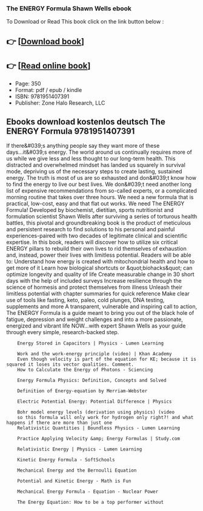 ### The ENERGY Formula Shawn Wells ebook

To Download or Read This book click on the link button below :

## 👉  [**[Download book](http://get-pdfs.com/download.php?group=book&from=github.com&id=594372&lnk=1079 "Download book")**]

## 👉  [**[Read online book](http://get-pdfs.com/download.php?group=book&from=github.com&id=594372&lnk=1079 "Read online book")**]


* Page: 350
* Format: pdf / epub / kindle
* ISBN: 9781951407391
* Publisher: Zone Halo Research, LLC



## Ebooks download kostenlos deutsch The ENERGY Formula 9781951407391



If there&amp;#039;s anything people say they want more of these days...it&amp;#039;s energy. The world around us continually requires more of us while we give less and less thought to our long-term health. This distracted and overwhelmed mindset has landed us squarely in survival mode, depriving us of the necessary steps to create lasting, sustained energy. The truth is most of us are so exhausted and don&amp;#039;t know how to find the energy to live our best lives. We don&amp;#039;t need another long list of expensive recommendations from so-called experts, or a complicated morning routine that takes over three hours. We need a new formula that is practical, low-cost, easy and that flat out works. We need The ENERGY Formula! Developed by biochemist, dietitian, sports nutritionist and formulation scientist Shawn Wells after surviving a series of torturous health battles, this pivotal and groundbreaking book is the product of meticulous and persistent research to find solutions to his personal and painful experiences-paired with two decades of legitimate clinical and scientific expertise. In this book, readers will discover how to utilize six critical ENERGY pillars to rebuild their own lives to rid themselves of exhaustion and, instead, power their lives with limitless potential. Readers will be able to: Understand how energy is created with mitochondrial health and how to get more of it Learn how biological shortcuts or &amp;quot;biohacks&amp;quot; can optimize longevity and quality of life Create measurable change in 30 short days with the help of included surveys Increase resilience through the science of hormesis and protect themselves from illness Unleash their limitless potential with chapter summaries for quick reference Make clear use of tools like fasting, keto, paleo, cold plunges, DNA testing, supplements and more A transparent, vulnerable and inspiring call to action, The ENERGY Formula is a guide meant to bring you out of the black hole of fatigue, depression and weight challenges and into a more passionate, energized and vibrant life NOW...with expert Shawn Wells as your guide through every simple, research-backed step.


        Energy Stored in Capacitors | Physics - Lumen Learning
        
        Work and the work-energy principle (video) | Khan Academy
        Even though velocity is part of the equation for KE; because it is squared it loses its vector qualities. Comment.
        How to Calculate the Energy of Photons - Sciencing
        
        Energy Formula Physics: Definition, Concepts and Solved
        
        Definition of Energy-equation by Merriam-Webster
        
        Electric Potential Energy: Potential Difference | Physics
        
        Bohr model energy levels (derivation using physics) (video
        so this formula will only work for hydrogen only right?! and what happens if there are more than just one
        Relativistic Quantities | Boundless Physics - Lumen Learning
        
        Practice Applying Velocity &amp; Energy Formulas | Study.com
        
        Relativistic Energy | Physics - Lumen Learning
        
        Kinetic Energy Formula - SoftSchools
        
        Mechanical Energy and the Bernoulli Equation
        
        Potential and Kinetic Energy - Math is Fun
        
        Mechanical Energy Formula - Equation - Nuclear Power
        
        The Energy Equation: How to be a top performer without
        
    




